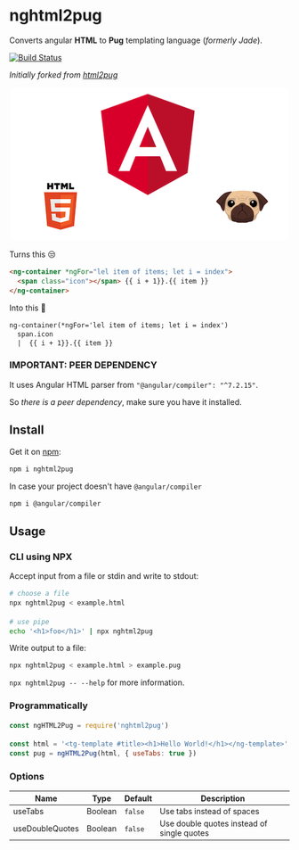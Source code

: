 # nghtml2pug
Converts angular **HTML** to **Pug** templating language (_formerly Jade_).

[![Build Status](https://travis-ci.org/pikulev/nghtml2pug.svg?branch=master)](https://travis-ci.org/pikulev/nghtml2pug)

_Initially forked from [html2pug](https://github.com/izolate/html2pug)_

<p align="center">
  <img src="https://raw.githubusercontent.com/pikulev/nghtml2pug/master/repo_files/cover.png" alt="nghtml2pug">
</p>

Turns this :unamused:
```html
<ng-container *ngFor="lel item of items; let i = index">
  <span class="icon"></span> {{ i + 1}}.{{ item }}
</ng-container>
```

Into this :tada:
```pug
ng-container(*ngFor='lel item of items; let i = index')
  span.icon
  |  {{ i + 1}}.{{ item }}
```

### IMPORTANT: PEER DEPENDENCY
It uses Angular HTML parser from `"@angular/compiler": "^7.2.15"`.

So *there is a peer dependency*, make sure you have it installed.

## Install

Get it on [npm](https://www.npmjs.com/package/nghtml2pug):

```bash
npm i nghtml2pug
```

In case your project doesn't have `@angular/compiler`
```bash
npm i @angular/compiler
```

## Usage

### CLI using NPX
Accept input from a file or stdin and write to stdout:

```bash
# choose a file
npx nghtml2pug < example.html

# use pipe
echo '<h1>foo</h1>' | npx nghtml2pug
```

Write output to a file:
```bash
npx nghtml2pug < example.html > example.pug
```

`npx nghtml2pug -- --help` for more information.

### Programmatically

```js
const ngHTML2Pug = require('nghtml2pug')

const html = '<tg-template #title><h1>Hello World!</h1></ng-template>'
const pug = ngHTML2Pug(html, { useTabs: true })
```

### Options

Name | Type | Default | Description
--- | --- | --- | ---
useTabs | Boolean | `false` | Use tabs instead of spaces
useDoubleQuotes | Boolean | `false` | Use double quotes instead of single quotes
